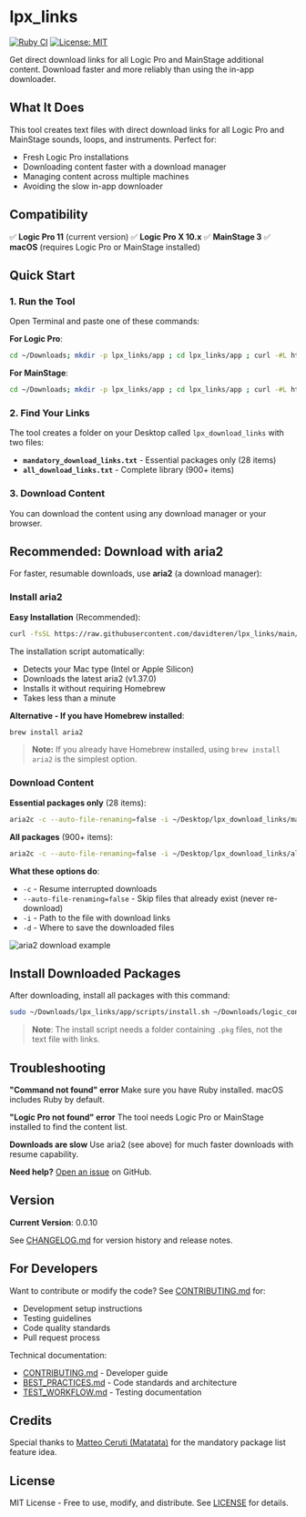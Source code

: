 # lpx_links

[![Ruby CI](https://github.com/davidteren/lpx_links/actions/workflows/ruby-ci.yml/badge.svg)](https://github.com/davidteren/lpx_links/actions/workflows/ruby-ci.yml)
[![License: MIT](https://img.shields.io/badge/License-MIT-yellow.svg)](https://opensource.org/licenses/MIT)

Get direct download links for all Logic Pro and MainStage additional content. Download faster and more reliably than using the in-app downloader.

## What It Does

This tool creates text files with direct download links for all Logic Pro and MainStage sounds, loops, and instruments. Perfect for:
- Fresh Logic Pro installations
- Downloading content faster with a download manager
- Managing content across multiple machines
- Avoiding the slow in-app downloader

## Compatibility

✅ **Logic Pro 11** (current version)
✅ **Logic Pro X 10.x**
✅ **MainStage 3**
✅ **macOS** (requires Logic Pro or MainStage installed)

## Quick Start

### 1. Run the Tool

Open Terminal and paste one of these commands:

**For Logic Pro**:
```bash
cd ~/Downloads; mkdir -p lpx_links/app ; cd lpx_links/app ; curl -#L https://github.com/davidteren/lpx_links/tarball/master | tar -xzv --strip-components 1 ; ./lpx_links.rb -n Logic
```

**For MainStage**:
```bash
cd ~/Downloads; mkdir -p lpx_links/app ; cd lpx_links/app ; curl -#L https://github.com/davidteren/lpx_links/tarball/master | tar -xzv --strip-components 1 ; ./lpx_links.rb -n Mainstage
```

### 2. Find Your Links

The tool creates a folder on your Desktop called `lpx_download_links` with two files:
- **`mandatory_download_links.txt`** - Essential packages only (28 items)
- **`all_download_links.txt`** - Complete library (900+ items)

### 3. Download Content

You can download the content using any download manager or your browser.

## Recommended: Download with aria2

For faster, resumable downloads, use **aria2** (a download manager):

### Install aria2

**Easy Installation** (Recommended):
```bash
curl -fsSL https://raw.githubusercontent.com/davidteren/lpx_links/main/scripts/install_aria2.sh | bash
```

The installation script automatically:
- Detects your Mac type (Intel or Apple Silicon)
- Downloads the latest aria2 (v1.37.0)
- Installs it without requiring Homebrew
- Takes less than a minute

**Alternative - If you have Homebrew installed**:
```bash
brew install aria2
```
> **Note:** If you already have Homebrew installed, using `brew install aria2` is the simplest option.

### Download Content

**Essential packages only** (28 items):
```bash
aria2c -c --auto-file-renaming=false -i ~/Desktop/lpx_download_links/mandatory_download_links.txt -d ~/Downloads/logic_content
```

**All packages** (900+ items):
```bash
aria2c -c --auto-file-renaming=false -i ~/Desktop/lpx_download_links/all_download_links.txt -d ~/Downloads/logic_content
```

**What these options do**:
- `-c` - Resume interrupted downloads
- `--auto-file-renaming=false` - Skip files that already exist (never re-download)
- `-i` - Path to the file with download links
- `-d` - Where to save the downloaded files

![aria2 download example](https://github.com/davidteren/lpx_links/blob/master/images/aria2_example.png?raw=true)

## Install Downloaded Packages

After downloading, install all packages with this command:

```bash
sudo ~/Downloads/lpx_links/app/scripts/install.sh ~/Downloads/logic_content
```

> **Note**: The install script needs a folder containing `.pkg` files, not the text file with links.

## Troubleshooting

**"Command not found" error**
Make sure you have Ruby installed. macOS includes Ruby by default.

**"Logic Pro not found" error**
The tool needs Logic Pro or MainStage installed to find the content list.

**Downloads are slow**
Use aria2 (see above) for much faster downloads with resume capability.

**Need help?**
[Open an issue](https://github.com/davidteren/lpx_links/issues) on GitHub.

## Version

**Current Version**: 0.0.10

See [CHANGELOG.md](CHANGELOG.md) for version history and release notes.

## For Developers

Want to contribute or modify the code? See [CONTRIBUTING.md](docs/CONTRIBUTING.md) for:
- Development setup instructions
- Testing guidelines
- Code quality standards
- Pull request process

Technical documentation:
- [CONTRIBUTING.md](docs/CONTRIBUTING.md) - Developer guide
- [BEST_PRACTICES.md](docs/BEST_PRACTICES.md) - Code standards and architecture
- [TEST_WORKFLOW.md](docs/TEST_WORKFLOW.md) - Testing documentation

## Credits

Special thanks to [Matteo Ceruti (Matatata)](https://github.com/matatata) for the mandatory package list feature idea.

## License

MIT License - Free to use, modify, and distribute. See [LICENSE](docs/LICENSE) for details.

